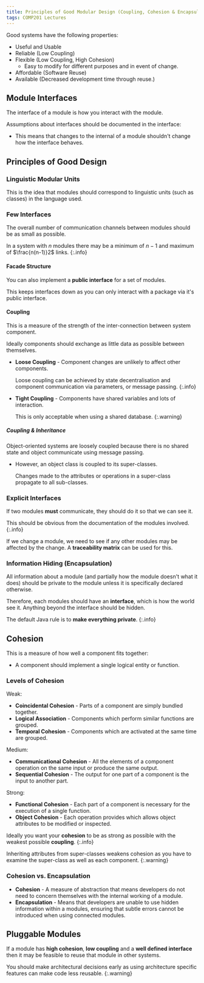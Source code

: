 ```yaml
---
title: Principles of Good Modular Design (Coupling, Cohesion & Encapsulation)
tags: COMP201 Lectures
---
```

Good systems have the following properties:

* Useful and Usable
* Reliable (Low Coupling)
* Flexible (Low Coupling, High Cohesion)
	* Easy to modify for different purposes and in event of change.
* Affordable (Software Reuse)
* Available (Decreased development time through reuse.)

## Module Interfaces
The interface of a module is how you interact with the module.

Assumptions about interfaces should be documented in the interface:

* This means that changes to the internal of a module shouldn't change how the interface behaves.

## Principles of Good Design
### Linguistic Modular Units
This is the idea that modules should correspond to linguistic units (such as classes) in the language used.

### Few Interfaces
The overall number of communication channels between modules should be as small as possible. 

In a system with $n$ modules there may be a minimum of $n-1$ and maximum of $\frac{n(n-1)}2$ links.
{:.info}

#### Facade Structure 
You can also implement a **public interface** for a set of modules.

This keeps interfaces down as you can only interact with a package via it's public interface.

#### Coupling
This is a measure of the strength of the inter-connection between system component.

Ideally components should exchange as little data as possible between themselves.

* **Loose Coupling** - Component changes are unlikely to affect other components.
	
	Loose coupling can be achieved by state decentralisation and component communication via parameters, or message passing.
	{:.info}
* **Tight Coupling** - Components have shared variables and lots of interaction.
	
	This is only acceptable when using a shared database.
	{:.warning}

##### Coupling & Inheritance
Object-oriented systems are loosely coupled because there is no shared state and object communicate using message passing. 

* However, an object class is coupled to its super-classes.
	
	Changes made to the attributes or operations in a super-class propagate to all sub-classes.

### Explicit Interfaces
If two modules **must** communicate, they should do it so that we can see it.

This should be obvious from the documentation of the modules involved.
{:.info}

If we change a module, we need to see if any other modules may be affected by the change. A **traceability matrix** can be used for this.

### Information Hiding (Encapsulation)
All information about a module (and partially how the module doesn't what it does) should be private to the module unless it is specifically declared otherwise.

Therefore, each modules should have an **interface**, which is how the world see it. Anything beyond the interface should be hidden.

The default Java rule is to **make everything private**.
{:.info}

## Cohesion
This is a measure of how well a component fits together:

* A component should implement a single logical entity or function.

### Levels of Cohesion

Weak: 

* **Coincidental Cohesion** - Parts of a component are simply bundled together.
* **Logical Association** - Components which perform similar functions are grouped.
* **Temporal Cohesion** - Components which are activated at the same time are grouped.

Medium:

* **Communicational Cohesion** - All the elements of a component operation on the same input or produce the same output.
* **Sequential Cohesion** - The output for one part of a component is the input to another part.

Strong:

* **Functional Cohesion** - Each part of a component is necessary for the execution of a single function.
* **Object Cohesion** - Each operation provides which allows object attributes to be modified or inspected.

Ideally you want your **cohesion** to be as strong as possible with the weakest possible **coupling**.
{:.info}

Inheriting attributes from super-classes weakens cohesion as you have to examine the super-class as well as each component.
{:.warning}

### Cohesion vs. Encapsulation

* **Cohesion** - A measure of abstraction that means developers do not need to concern themselves with the internal working of a module.
* **Encapsulation** - Means that developers are unable to use hidden information within a modules, ensuring that subtle errors cannot be introduced when using connected modules.

## Pluggable Modules
If a module has **high cohesion**, **low coupling** and a **well defined interface** then it may be feasible to reuse that module in other systems.

You should make architectural decisions early as using architecture specific features can make code less reusable.
{:.warning} 